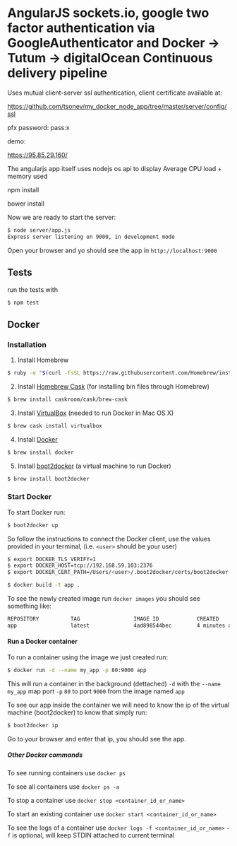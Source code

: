 # AngularJS sockets.io, google two factor authentication via GoogleAuthenticator and Docker -> Tutum -> digitalOcean Continuous delivery pipeline

Uses mutual client-server ssl authentication, client certificate available at:


https://github.com/tsonev/my_docker_node_app/tree/master/server/config/ssl

pfx password: pass:x

demo:

https://95.85.29.160/

The angularjs app itself uses nodejs os api to display Average CPU load + memory used

npm install

bower install


Now we are ready to start the server:

```sh
$ node server/app.js
Express server listening on 9000, in development mode
```

Open your browser and yo should see the app in `http://localhost:9000`

## Tests

run the tests with

```sh
$ npm test
```

## Docker

### Installation

1) Install Homebrew

```sh
$ ruby -e "$(curl -fsSL https://raw.githubusercontent.com/Homebrew/install/master/install)"
```
2) Install [Homebrew Cask](http://caskroom.io/) (for installing bin files through Homebrew)
```sh
$ brew install caskroom/cask/brew-cask
```
3) Install [VirtualBox](https://www.virtualbox.org/) (needed to run Docker in Mac OS X)
```sh
$ brew cask install virtualbox
```
4) Install [Docker](https://www.docker.com/)
```sh
$ brew install docker
```
5) Install [boot2docker](http://boot2docker.io/) (a virtual machine to run Docker)
```sh
$ brew install boot2docker
```

### Start Docker

To start Docker run:

```sh
$ boot2docker up
```

So follow the instructions to connect the Docker client, use the values provided in your terminal, (i.e. `<user>` should be your user)

```sh
$ export DOCKER_TLS_VERIFY=1
$ export DOCKER_HOST=tcp://192.168.59.103:2376
$ export DOCKER_CERT_PATH=/Users/<user>/.boot2docker/certs/boot2docker-vm
```

```sh
$ docker build -t app .
```

To see the newly created image run `docker images` you should see something like:

```sh
REPOSITORY          TAG                 IMAGE ID            CREATED             VIRTUAL SIZE
app                 latest              4ad898544bec        4 minutes ago       751.6 MB
```

#### Run a Docker container

To run a container using the image we just created run:

```sh
$ docker run -d --name my_app -p 80:9000 app
```

This will run a container in the background (dettached) `-d` with the `--name` `my_app`
map port `-p`  `80` to port `9000`
from the image named `app`

To see our app inside the container we will need to know the ip of the virtual machine (boot2docker) to know that simply run:

```sh
$ boot2docker ip
```

Go to your browser and enter that ip, you should see the app.

##### Other Docker commands

To see running containers use `docker ps`

To see all containers use `docker ps -a`

To stop a container use `docker stop <container_id_or_name>`

To start an existing container use `docker start <container_id_or_name>`

To see the logs of a container use `docker logs -f <container_id_or_name>` `-f` is optional, will keep STDIN attached to current terminal

